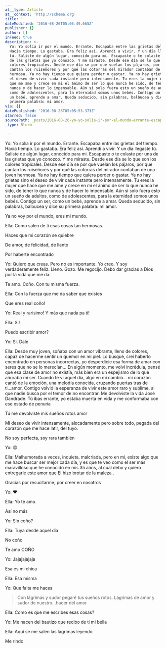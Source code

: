 ```yaml
---
at__type: Article
at__context: 'http://schema.org'
title: ''
dateModified: '2016-08-26T05:05:49.665Z'
publisher: {}
author: []
inFeed: true
description: >-
  Yo: Yo solía ir por el mundo. Errante. Escapaba entre las grietas del tiempo.
  Hacía tiempo. Lo gastaba. Era feliz asi. Aprendí a vivir. Y un día llegaste
  tú. Saliste de algún lugar, conocido para mi. Escapaste o te colaste por una
  de las grietas que yo conozco. Y me miraste. Desde ese día se lo que son los
  colores tropicales. Desde ese día se por qué vuelan los pájaros, por que
  cantan los ruiseñores y por qué las cotorras del mirador contaban de una joven
  hermosa. Ya no hay tiempo que quiera perder o gastar. Ya no hay grietas sino
  el deseo de vivir cada instante pero intensamente. Tu eres la mujer que hace
  que me ame y crece en mi el ánimo de ser lo que nunca he sido, de tener lo que
  nunca y de hacer lo impensable. Aún si solo fuera esto un sueño de adultos,
  como de adolescentes, para la eternidad somos unos bebés. Contigo un ser, como
  un bebé, aprende a amar. Queda seducido, sin palabras, balbucea y dice su
  primera palabra: mi amor.
via: {}
datePublished: '2016-08-26T05:05:53.373Z'
starred: false
sourcePath: _posts/2016-08-26-yo-yo-solia-ir-por-el-mundo-errante-escapaba-entre-las-gr.md
_type: Blurb

---
```

Yo: Yo solía ir por el mundo. Errante. Escapaba entre las grietas del tiempo. Hacía tiempo. Lo gastaba. Era feliz asi. Aprendí a vivir. Y un día llegaste tú. Saliste de algún lugar, conocido para mi. Escapaste o te colaste por una de las grietas que yo conozco. Y me miraste. Desde ese día se lo que son los colores tropicales. Desde ese día se por qué vuelan los pájaros, por que cantan los ruiseñores y por qué las cotorras del mirador contaban de una joven hermosa. Ya no hay tiempo que quiera perder o gastar. Ya no hay grietas sino el deseo de vivir cada instante pero intensamente. Tu eres la mujer que hace que me ame y crece en mi el ánimo de ser lo que nunca he sido, de tener lo que nunca y de hacer lo impensable. Aún si solo fuera esto un sueño de adultos, como de adolescentes, para la eternidad somos unos bebés. Contigo un ser, como un bebé, aprende a amar. Queda seducido, sin palabras, balbucea y dice su primera palabra: mi amor.

Ya no voy por el mundo, eres mi mundo.

Ella: Como salen de ti esas cosas tan hermosas.

Haces que mi corazón se quiebre

De amor, de felicidad, de llanto

Por haberte encontrado

Yo: Quiero que creas. Pero no es importante. Yo creo. Y soy verdaderamente feliz. Lleno. Gozo. Me regocijo. Debo dar gracias a Dios por la vida que me da.

Te amo. Coño. Con tu misma fuerza.

Ella: Con la fuerza que me da saber que existes

Que eres real coño!

Yo: Real y rarisimo! Y más que nada pa ti!

Ella: Si!

Puedo escribir amor?

Yo: Si. Dale

Ella: Desde muy joven, soñaba con un amor vibrante, lleno de colores, capaz de hacerme sentir un quemor en mi piel. Lo busqué, creí haberlo encontrado en personas incorrectas, yo desperdicie esa forma de amar con seres que no se lo merecían... En algún momento, me volví incrédula, pensé que esa clase de amor no existía, más bien era un espejismo de lo que añoraba mi ser. Cuando te vi aquel día, algo en mi cambió... mi corazón cantó de la emoción, una melodía conocida, cruzando puertas tras de ti...amor. Contigo volvió la esperanza de vivir este amor raro y sublime, al que nadie busca por el temor de no encontrar. Me devolviste la vida José Dandrade. Tú ibas errante, yo estaba muerta en vida y me conformaba con ese estado de penuria

Tú me devolviste mis sueños rotos amor

Mi deseo de vivir intensamente, alocadamente pero sobre todo, pegada del corazón que me hace latir, del tuyo.

No soy perfecta, soy rara también

Yo: 😍

Ella: Malhumorada a veces, inquieta, malcriada, pero en mi, existe algo que me hace buscar ser mejor cada día, y es que te veo como el ser más maravilloso que he conocido en mis 35 años, al cual debo y quiero entregarle este amor que El hizo brotar de la maleza .

Gracias por resucitarme, por creer en nosotros

Yo: ❤

Ella: Yo te amo.

Así no más

Yo: Sin coño?

Ella: Tuya desde aquel día

No coño

Te amo COÑO

Yo: Jajajajajaja

Esa es mi chica

Ella: Esa misma

Yo: Que falta me haces

> Con lágrimas y sudor pegaré tus sueños rotos. Lágrimas de amor y sudor de nuestro...hacer del amor

Ella: Como es que me escribes esas cosas?

Yo: Me nacen del bautizo que recibo de ti mi bella

Ella: Aquí se me salen las lagrimas leyendo

Me rindo